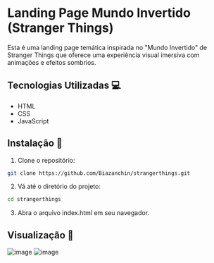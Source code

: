 # Landing Page Mundo Invertido (Stranger Things)

Esta é uma landing page temática inspirada no "Mundo Invertido" de Stranger Things que oferece uma experiência visual imersiva com animações e efeitos sombrios.

## Tecnologias Utilizadas 💻

- HTML
- CSS
- JavaScript

## Instalação 🚀

1. Clone o repositório:

```bash
git clone https://github.com/Biazanchin/strangerthings.git
```

2. Vá até o diretório do projeto:

```bash
cd strangerthings
```

3. Abra o arquivo index.html em seu navegador.

## Visualização 👀
![image](https://github.com/user-attachments/assets/001e6ab1-8421-4133-9d38-3be1c35d5324)
![image](https://github.com/user-attachments/assets/45c9f8e5-0638-4c6a-9faa-77db76c99d9a)

